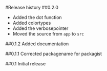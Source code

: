 #Release history
##0.2.0
* Added the dot function
* Added colortypes
* Added the verbosepointer
* Moved the source from `app` to `src`

##0.1.2
Added documentation

##0.1.1
Corrected packagename for packagist

##0.1
Initial release
